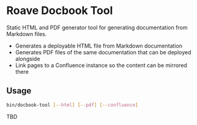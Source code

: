 # Roave Docbook Tool

Static HTML and PDF generator tool for generating documentation from Markdown files.

 * Generates a deployable HTML file from Markdown documentation
 * Generates PDF files of the same documentation that can be deployed alongside
 * Link pages to a Confluence instance so the content can be mirrored there

## Usage

```bash
bin/docbook-tool [--html] [--pdf] [--confluence]
```

TBD
